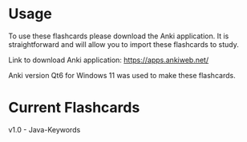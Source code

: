 # Usage
To use these flashcards please download the Anki application. It is straightforward and will allow you to import these flashcards to study.

Link to download Anki application: https://apps.ankiweb.net/

Anki version Qt6 for Windows 11 was used to make these flashcards.

# Current Flashcards
v1.0	- Java-Keywords